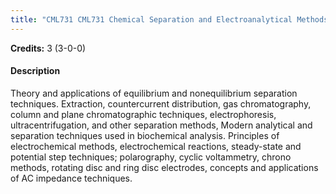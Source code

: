 ```yaml
---
title: "CML731 CML731 Chemical Separation and Electroanalytical Methods"
---
```

**Credits:** 3 (3-0-0)

#### Description
Theory and applications of equilibrium and nonequilibrium separation techniques. Extraction, countercurrent distribution, gas chromatography, column and plane chromatographic techniques, electrophoresis, ultracentrifugation, and other separation methods, Modern analytical and separation techniques used in biochemical analysis. Principles of electrochemical methods, electrochemical reactions, steady-state and potential step techniques; polarography, cyclic voltammetry, chrono methods, rotating disc and ring disc electrodes, concepts and applications of AC impedance techniques.